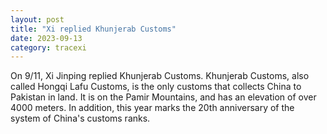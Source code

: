 ```yaml
---
layout: post
title: "Xi replied Khunjerab Customs"
date: 2023-09-13
category: tracexi
---
```


On 9/11, Xi Jinping replied Khunjerab Customs. Khunjerab Customs, also called Hongqi Lafu Customs, is the only customs that collects China to Pakistan in land. It is on the Pamir Mountains, and has an elevation of over 4000 meters. In addition, this year marks the 20th anniversary of the system of China's customs ranks.